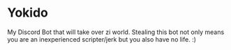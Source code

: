 # Yokido
My Discord Bot that will take over zi world.
Stealing this bot not only means you are an inexperienced scripter/jerk but you also have no life. :)
